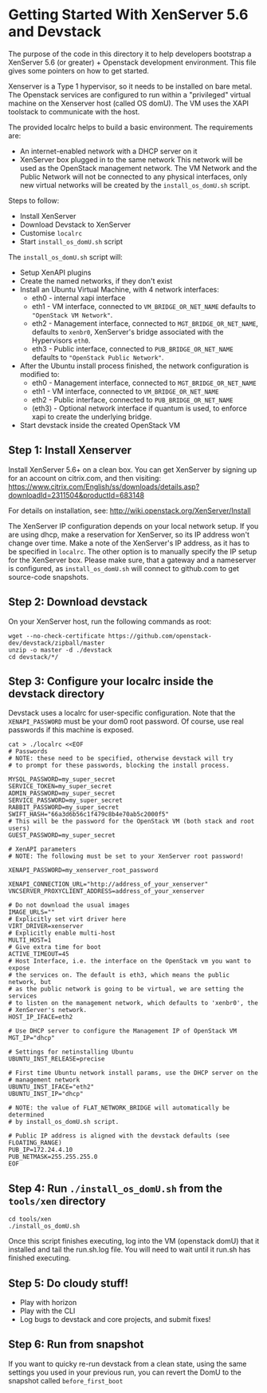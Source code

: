 # Getting Started With XenServer 5.6 and Devstack
The purpose of the code in this directory it to help developers bootstrap
a XenServer 5.6 (or greater) + Openstack development environment.  This file gives
some pointers on how to get started.

Xenserver is a Type 1 hypervisor, so it needs to be installed on bare metal.
The Openstack services are configured to run within a "privileged" virtual
machine on the Xenserver host (called OS domU). The VM uses the XAPI toolstack
to communicate with the host.

The provided localrc helps to build a basic environment.
The requirements are:
 - An internet-enabled network with a DHCP server on it
 - XenServer box plugged in to the same network
This network will be used as the OpenStack management network. The VM Network
and the Public Network will not be connected to any physical interfaces, only
new virtual networks will be created by the `install_os_domU.sh` script.

Steps to follow:
 - Install XenServer
 - Download Devstack to XenServer
 - Customise `localrc`
 - Start `install_os_domU.sh` script

The `install_os_domU.sh` script will:
 - Setup XenAPI plugins
 - Create the named networks, if they don't exist
 - Install an Ubuntu Virtual Machine, with 4 network interfaces:
   - eth0 - internal xapi interface
   - eth1 - VM interface, connected to `VM_BRIDGE_OR_NET_NAME` defaults to
   `"OpenStack VM Network"`.
   - eth2 - Management interface, connected to `MGT_BRIDGE_OR_NET_NAME`,
     defaults to `xenbr0`, XenServer's bridge associated with the Hypervisors
     `eth0`.
   - eth3 - Public interface, connected to `PUB_BRIDGE_OR_NET_NAME` defaults to
   `"OpenStack Public Network"`.
 - After the Ubuntu install process finished, the network configuration is
 modified to:
   - eth0 - Management interface, connected to `MGT_BRIDGE_OR_NET_NAME`
   - eth1 - VM interface, connected to `VM_BRIDGE_OR_NET_NAME`
   - eth2 - Public interface, connected to `PUB_BRIDGE_OR_NET_NAME`
   - (eth3) - Optional network interface if quantum is used, to enforce xapi to
   create the underlying bridge.
 - Start devstack inside the created OpenStack VM

## Step 1: Install Xenserver
Install XenServer 5.6+ on a clean box. You can get XenServer by signing
up for an account on citrix.com, and then visiting:
https://www.citrix.com/English/ss/downloads/details.asp?downloadId=2311504&productId=683148

For details on installation, see: http://wiki.openstack.org/XenServer/Install

The XenServer IP configuration depends on your local network setup. If you are
using dhcp, make a reservation for XenServer, so its IP address won't change
over time. Make a note of the XenServer's IP address, as it has to be specified
in `localrc`. The other option is to manually specify the IP setup for the
XenServer box. Please make sure, that a gateway and a nameserver is configured,
as `install_os_domU.sh` will connect to github.com to get source-code snapshots.

## Step 2: Download devstack
On your XenServer host, run the following commands as root:

    wget --no-check-certificate https://github.com/openstack-dev/devstack/zipball/master
    unzip -o master -d ./devstack
    cd devstack/*/

## Step 3: Configure your localrc inside the devstack directory
Devstack uses a localrc for user-specific configuration.  Note that
the `XENAPI_PASSWORD` must be your dom0 root password.
Of course, use real passwords if this machine is exposed.

    cat > ./localrc <<EOF
    # Passwords
    # NOTE: these need to be specified, otherwise devstack will try
    # to prompt for these passwords, blocking the install process.

    MYSQL_PASSWORD=my_super_secret
    SERVICE_TOKEN=my_super_secret
    ADMIN_PASSWORD=my_super_secret
    SERVICE_PASSWORD=my_super_secret
    RABBIT_PASSWORD=my_super_secret
    SWIFT_HASH="66a3d6b56c1f479c8b4e70ab5c2000f5"
    # This will be the password for the OpenStack VM (both stack and root users)
    GUEST_PASSWORD=my_super_secret

    # XenAPI parameters
    # NOTE: The following must be set to your XenServer root password!

    XENAPI_PASSWORD=my_xenserver_root_password

    XENAPI_CONNECTION_URL="http://address_of_your_xenserver"
    VNCSERVER_PROXYCLIENT_ADDRESS=address_of_your_xenserver

    # Do not download the usual images
    IMAGE_URLS=""
    # Explicitly set virt driver here
    VIRT_DRIVER=xenserver
    # Explicitly enable multi-host
    MULTI_HOST=1
    # Give extra time for boot
    ACTIVE_TIMEOUT=45
    # Host Interface, i.e. the interface on the OpenStack vm you want to expose
    # the services on. The default is eth3, which means the public network, but
    # as the public network is going to be virtual, we are setting the services
    # to listen on the management network, which defaults to 'xenbr0', the
    # XenServer's network.
    HOST_IP_IFACE=eth2

    # Use DHCP server to configure the Management IP of OpenStack VM
    MGT_IP="dhcp"

    # Settings for netinstalling Ubuntu
    UBUNTU_INST_RELEASE=precise

    # First time Ubuntu network install params, use the DHCP server on the
    # management network
    UBUNTU_INST_IFACE="eth2"
    UBUNTU_INST_IP="dhcp"

    # NOTE: the value of FLAT_NETWORK_BRIDGE will automatically be determined
    # by install_os_domU.sh script.

    # Public IP address is aligned with the devstack defaults (see FLOATING_RANGE)
    PUB_IP=172.24.4.10
    PUB_NETMASK=255.255.255.0
    EOF

## Step 4: Run `./install_os_domU.sh` from the `tools/xen` directory

    cd tools/xen
    ./install_os_domU.sh

Once this script finishes executing, log into the VM (openstack domU) that it
installed and tail the run.sh.log file. You will need to wait until it run.sh
has finished executing.

## Step 5: Do cloudy stuff!
* Play with horizon
* Play with the CLI
* Log bugs to devstack and core projects, and submit fixes!

## Step 6: Run from snapshot
If you want to quicky re-run devstack from a clean state,
using the same settings you used in your previous run,
you can revert the DomU to the snapshot called `before_first_boot`
